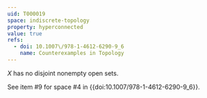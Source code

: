 ```yaml
---
uid: T000019
space: indiscrete-topology
property: hyperconnected
value: true
refs:
  - doi: 10.1007\/978-1-4612-6290-9_6
    name: Counterexamples in Topology
---
```

$X$ has no disjoint nonempty open sets.

See item #9 for space #4 in {{doi:10.1007\/978-1-4612-6290-9_6}}.
